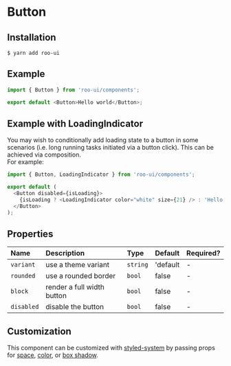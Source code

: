 # Button

<!-- STORY -->

## Installation

```shell
$ yarn add roo-ui
```

## Example

```js
import { Button } from 'roo-ui/components';

export default <Button>Hello world</Button>;
```

## Example with LoadingIndicator

You may wish to conditionally add loading state to a button in some scenarios (i.e. long running tasks initiated via a button click). This can be achieved via composition.  
For example:

```js
import { Button, LoadingIndicator } from 'roo-ui/components';

export default (
  <Button disabled={isLoading}>
    {isLoading ? <LoadingIndicator color="white" size={21} /> : 'Hello world'}
  </Button>
);
```

## Properties

| Name       | Description                | Type     | Default  | Required? |
| :--------- | :------------------------- | :------- | :------- | :-------- |
| `variant`  | use a theme variant        | `string` | 'default | -         |
| `rounded`  | use a rounded border       | `bool`   | false    | -         |
| `block`    | render a full width button | `bool`   | false    | -         |
| `disabled` | disable the button         | `bool`   | false    | -         |

## Customization

This component can be customized with [styled-system](https://jxnblk.com/styled-system) by passing props for [space](https://jxnblk.com/styled-system#space-theming), [color](http://jxnblk.com/styled-system/table#core), or [box shadow](http://jxnblk.com/styled-system/table#misc).
